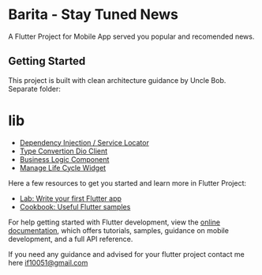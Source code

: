 # Barita - Stay Tuned News

A Flutter Project for Mobile App served you popular and recomended news.

## Getting Started

This project is built with clean architecture guidance by Uncle Bob.
Separate folder:<br/>

# lib
- [Dependency Injection / Service Locator](https://pub.dev/packages/get_it)
- [Type Convertion Dio Client](https://pub.dev/packages/retrofit)
- [Business Logic Component](https://pub.dev/packages/flutter_bloc)
- [Manage Life Cycle Widget](https://pub.dev/packages/flutter_hooks)


Here a few resources to get you started and learn more in Flutter Project:
- [Lab: Write your first Flutter app](https://docs.flutter.dev/get-started/codelab)
- [Cookbook: Useful Flutter samples](https://docs.flutter.dev/cookbook)

For help getting started with Flutter development, view the
[online documentation](https://docs.flutter.dev/), which offers tutorials,
samples, guidance on mobile development, and a full API reference.

If you need any guidance and advised for your flutter project contact me here [if10051@gmail.com](mailto:if10051@gmail.com)